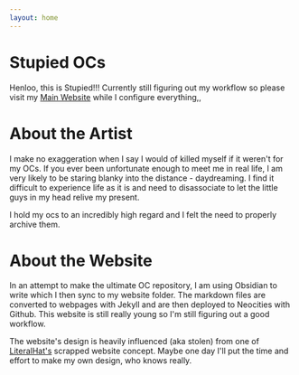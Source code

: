 ```yaml
---
layout: home
---
```


# Stupied OCs
Henloo, this is Stupied!!! Currently still figuring out my workflow so please visit my [Main Website](https://stupied.neocities.org/) while I configure everything,,

# About the Artist
I make no exaggeration when I say I would of killed myself if it weren't for my OCs. If you ever been unfortunate enough to meet me in real life, I am very likely to be staring blanky into the distance - daydreaming. I find it difficult to experience life as it is and need to disassociate to let the little guys in my head relive my present.

I hold my ocs to an incredibly high regard and I felt the need to properly archive them. 

# About the Website
In an attempt to make the ultimate OC repository, I am using Obsidian to write which I then sync to my website folder. The markdown files are converted to webpages with Jekyll and are then deployed to Neocities with Github. This website is still really young so I'm still figuring out a good workflow.

The website's design is heavily influenced (aka stolen) from one of [LiteralHat's](https://literalhat.com/articles/4/the-history-of-literalhatcom) scrapped website concept. Maybe one day I'll put the time and effort to make my own design, who knows really.